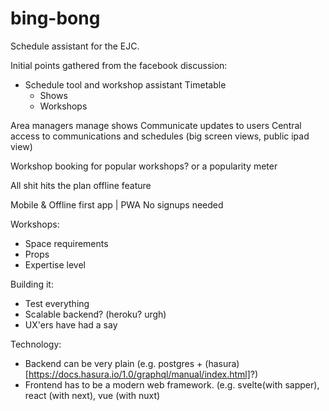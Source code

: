 # bing-bong
Schedule assistant for the EJC.

Initial points gathered from the facebook discussion:

- Schedule tool and workshop assistant
Timetable
  - Shows
  - Workshops

Area managers manage shows
Communicate updates to users
Central access to communications and schedules (big screen views, public ipad view)

Workshop booking for popular workshops? or a popularity meter

All shit hits the plan offline feature

Mobile & Offline first app | PWA
No signups needed

Workshops:
  - Space requirements
  - Props
  - Expertise level

Building it:
  - Test everything
  - Scalable backend? (heroku? urgh)
  - UX'ers have had a say


Technology:
  - Backend can be very plain (e.g. postgres + (hasura)[https://docs.hasura.io/1.0/graphql/manual/index.html]?)
  - Frontend has to be a modern web framework. (e.g. svelte(with sapper), react (with next), vue (with nuxt)
